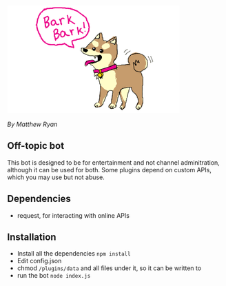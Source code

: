 ![Bark](/barkbark.png?raw=true "Bark!")

*By Matthew Ryan*


## Off-topic bot
This bot is designed to be for entertainment and not channel adminitration, although it can be used for both. Some plugins depend on custom APIs, which you may use but not abuse.

## Dependencies
-   request, for interacting with online APIs

## Installation
-   Install all the dependencies ```npm install```
-   Edit config.json
-   chmod `/plugins/data` and all files under it, so it can be written to
-   run the bot ```node index.js```